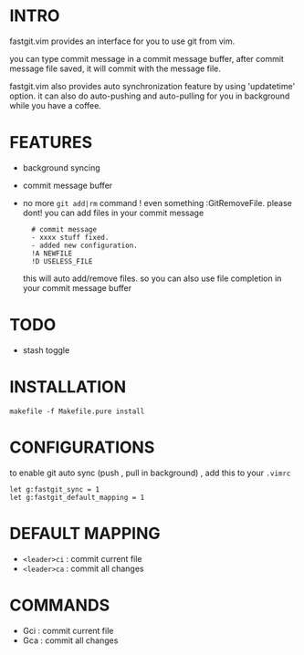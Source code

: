 

INTRO
=====
fastgit.vim provides an interface for you to use git from vim.

you can type commit message in a commit message buffer, after commit message
file saved, it will commit with the message file.

fastgit.vim also provides auto synchronization feature by using 'updatetime'
option. it can also do auto-pushing and auto-pulling for
you in background while you have a coffee.

FEATURES
========

- background syncing
- commit message buffer
- no more `git add|rm` command ! even something :GitRemoveFile. please dont!
    you can add files in your commit message

        # commit message
        - xxxx stuff fixed.
        - added new configuration.
        !A NEWFILE
        !D USELESS_FILE

    this will auto add/remove files. so you can also use file completion in
    your commit message buffer

TODO
====

- stash toggle

INSTALLATION
============

    makefile -f Makefile.pure install

CONFIGURATIONS
==============

to enable git auto sync (push , pull in background) , add this to your `.vimrc`

    let g:fastgit_sync = 1
    let g:fastgit_default_mapping = 1

DEFAULT MAPPING
===============

- `<leader>ci` : commit current file
- `<leader>ca` : commit all changes

COMMANDS
========

- Gci   : commit current file
- Gca  : commit all changes

